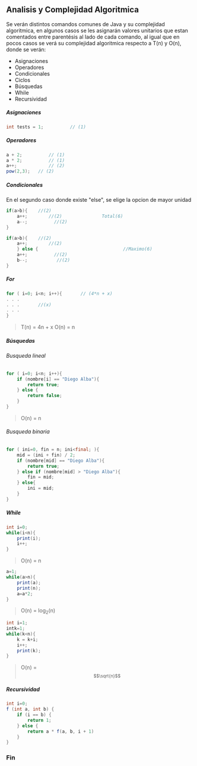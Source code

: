 ## Analisis y Complejidad Algoritmica

Se verán distintos comandos comunes de Java y su complejidad algoritmica, en algunos casos se les asignarán valores unitarios que estan comentados entre parentésis al lado de cada comando, al igual que en pocos casos se verá su complejidad algoritmica respecto a T(n) y O(n), donde se verán:
- Asignaciones
- Operadores
- Condicionales
- Ciclos
- Búsquedas
- While
- Recursividad

##### Asignaciones
```java
int tests = 1;    		// (1)
```
##### Operadores
```java
a + 2;    		// (1)
a * 2;     		// (1)
a++;     		// (2)
pow(2,3);  	// (2)
```
##### Condicionales
En el segundo caso donde existe "else", se elige la opcion de mayor unidad

```java
if(a>b){	//(2)
	a++;		//(2)      			Total(6)
	a--;		  //(2)
}   

if(a>b){	//(2)
	a++;		//(2)     
	} else {								//Maximo(6)
	a++;		  //(2)
	b--;		   //(2) 
}   
```
##### For
```java
for ( i=0; i<n; i++){		// (4*n + x)
. . .
. . .		//(x)
. . . 
}
```
> T(n) = 4n + x
> O(n) = n

##### Búsquedas
###### Busqueda lineal
```java
for ( i=0; i<n; i++){
	if (nombre[i] == "Diego Alba"){
		return true;
	} else {
		return false;
	}
}
```
> O(n) = n

###### Busqueda binaria
```java
for ( ini=0, fin = n; ini<final; ){
	mid = (ini + fin) / 2;
	if (nombre[mid] == "Diego Alba"){
		return true;
	} else if (nombre[mid] > "Diego Alba"){
		fin = mid;
	} else{
		ini = mid;
	}
}
```
##### While
```java
int i=0;
while(i<n){
	print(i);
	i++;
}
```
>O(n) = n

```java
a=1;
while(a>n){
	print(a);
	print(n);
	a=a*2;
}
```
>O(n) = log<sub>2</sub>(n)

```java
int i=1;
intk=1;
while(k<n){
	k = k+i;
	i++;
	print(k);
}
```
>O(n) = <sub>$$\sqrt{n}$$</sub>

##### Recursividad
```java
int i=0;
f (int a, int b) {
	if (i == b) {
		return 1;
	} else {
		return a * f(a, b, i + 1)
	}
}
```

### Fin